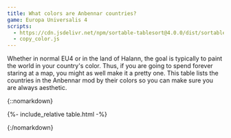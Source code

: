 ```yaml
---
title: What colors are Anbennar countries?
game: Europa Universalis 4
scripts:
  - https://cdn.jsdelivr.net/npm/sortable-tablesort@4.0.0/dist/sortable.min.js
  - copy_color.js
---
```


Whether in normal EU4 or in the land of Halann, the goal is typically to paint the world in your country's color. Thus, if you are going to spend forever staring at a map, you might as well make it a pretty one. This table lists the countries in the Anbennar mod by their colors so you can make sure you are always aesthetic.

{::nomarkdown}

{%- include_relative table.html -%}

{:/nomarkdown}

